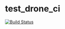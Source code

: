 # test_drone_ci


[![Build Status](https://icdc.techsystem.fr/api/badges/Wolf117Warrior/test_drone_ci/status.svg)](https://icdc.techsystem.fr/Wolf117Warrior/test_drone_ci)
